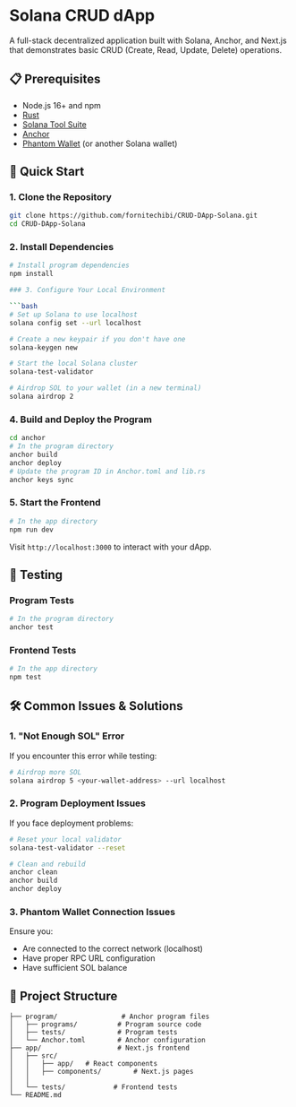 # Solana CRUD dApp

A full-stack decentralized application built with Solana, Anchor, and Next.js that demonstrates basic CRUD (Create, Read, Update, Delete) operations.

## 📋 Prerequisites

- Node.js 16+ and npm
- [Rust](https://rustup.rs/)
- [Solana Tool Suite](https://docs.solana.com/cli/install-solana-cli-tools)
- [Anchor](https://www.anchor-lang.com/docs/installation)
- [Phantom Wallet](https://phantom.app/) (or another Solana wallet)

## 🚀 Quick Start

### 1. Clone the Repository

```bash
git clone https://github.com/fornitechibi/CRUD-DApp-Solana.git
cd CRUD-DApp-Solana
```

### 2. Install Dependencies

````bash
# Install program dependencies
npm install

### 3. Configure Your Local Environment

```bash
# Set up Solana to use localhost
solana config set --url localhost

# Create a new keypair if you don't have one
solana-keygen new

# Start the local Solana cluster
solana-test-validator

# Airdrop SOL to your wallet (in a new terminal)
solana airdrop 2
````

### 4. Build and Deploy the Program

```bash
cd anchor
# In the program directory
anchor build
anchor deploy
# Update the program ID in Anchor.toml and lib.rs
anchor keys sync
```

### 5. Start the Frontend

```bash
# In the app directory
npm run dev
```

Visit `http://localhost:3000` to interact with your dApp.

## 🧪 Testing

### Program Tests

```bash
# In the program directory
anchor test
```

### Frontend Tests

```bash
# In the app directory
npm test
```

## 🛠 Common Issues & Solutions

### 1. "Not Enough SOL" Error

If you encounter this error while testing:

```bash
# Airdrop more SOL
solana airdrop 5 <your-wallet-address> --url localhost
```

### 2. Program Deployment Issues

If you face deployment problems:

```bash
# Reset your local validator
solana-test-validator --reset

# Clean and rebuild
anchor clean
anchor build
anchor deploy
```

### 3. Phantom Wallet Connection Issues

Ensure you:

- Are connected to the correct network (localhost)
- Have proper RPC URL configuration
- Have sufficient SOL balance

## 📁 Project Structure

```
├── program/                # Anchor program files
│   ├── programs/          # Program source code
│   ├── tests/             # Program tests
│   └── Anchor.toml        # Anchor configuration
├── app/                   # Next.js frontend
│   ├── src/
│   │   ├── app/   # React components
│   │   ├── components/        # Next.js pages
│   │
│   └── tests/            # Frontend tests
└── README.md
```
